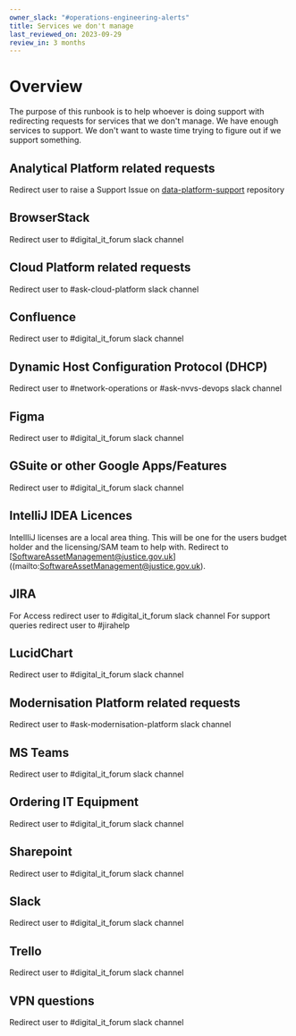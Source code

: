 ```yaml
---
owner_slack: "#operations-engineering-alerts"
title: Services we don't manage
last_reviewed_on: 2023-09-29
review_in: 3 months
---
```


# Overview

The purpose of this runbook is to help whoever is doing support with redirecting requests for services that we don't manage. We have enough services to support. We don't want to waste time trying to figure out if we support something.

## Analytical Platform related requests

Redirect user to raise a Support Issue on [data-platform-support](https://github.com/ministryofjustice/data-platform-support/issues/new/choose) repository

## BrowserStack

Redirect user to #digital_it_forum slack channel

## Cloud Platform related requests

Redirect user to #ask-cloud-platform slack channel

## Confluence

Redirect user to #digital_it_forum slack channel

## Dynamic Host Configuration Protocol (DHCP)

Redirect user to #network-operations or #ask-nvvs-devops slack channel

## Figma

Redirect user to #digital_it_forum slack channel

## GSuite or other Google Apps/Features

Redirect user to #digital_it_forum slack channel

## IntelliJ IDEA Licences

IntellIiJ licenses are a local area thing. This will be one for the users budget holder and the licensing/SAM team to help with. Redirect to [SoftwareAssetManagement@justice.gov.uk]((mailto:SoftwareAssetManagement@justice.gov.uk).

## JIRA

For Access redirect user to #digital_it_forum slack channel
For support queries redirect user to #jirahelp

## LucidChart

Redirect user to #digital_it_forum slack channel

## Modernisation Platform related requests

Redirect user to #ask-modernisation-platform slack channel

## MS Teams

Redirect user to #digital_it_forum slack channel

## Ordering IT Equipment

Redirect user to #digital_it_forum slack channel

## Sharepoint

Redirect user to #digital_it_forum slack channel

## Slack

Redirect user to #digital_it_forum slack channel

## Trello

Redirect user to #digital_it_forum slack channel

## VPN questions

Redirect user to #digital_it_forum slack channel
